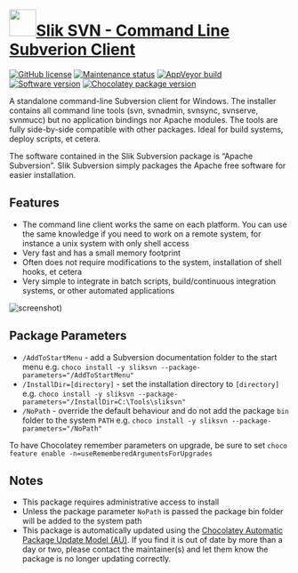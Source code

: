 # [<img src="https://cdn.jsdelivr.net/gh/dgalbraith/chocolatey-packages@ca5faf67d35c123083f63c7517c1a7b01ad28728/icons/sliksvn.png" width="48" height="48"/>Slik SVN - Command Line Subverion Client](https://chocolatey.org/packages/sliksvn)

[![GitHub license](https://img.shields.io/badge/License-Apache%202.0-green.svg)](https://svn.apache.org/repos/asf/subversion/trunk/LICENSE)
[![Maintenance status](https://img.shields.io/badge/Maintained%3F-yes-green.svg)](https://github.com/dgalbraith/chocolatey-packages/graphs/commit-activity)
[![AppVeyor build](https://img.shields.io/appveyor/ci/dgalbraith/chocolatey-packages)](https://ci.appveyor.com/project/dgalbraith/chocolatey-packages)
[![Software version](https://img.shields.io/badge/Source-v1.11.1-blue)](https://sliksvn.com/download)
[![Chocolatey package version](https://img.shields.io/chocolatey/v/sliksvn?label=Chocolatey)](https://chocolatey.org/packages/sliksvn)

A standalone command-line Subversion client for Windows. The installer contains all command line tools (svn, svnadmin,
svnsync, svnserve, svnmucc) but no application bindings nor Apache modules. The tools are fully side-by-side
compatible with other packages. Ideal for build systems, deploy scripts, et cetera.

The software contained in the Slik Subversion package is “Apache Subversion”. Slik Subversion simply packages the
Apache free software for easier installation.

## Features

* The command line client works the same on each platform. You can use the same knowledge if you need to work on a
remote system, for instance a unix system with only shell access
* Very fast and has a small memory footprint
* Often does not require modifications to the system, installation of shell hooks, et cetera
* Very simple to integrate in batch scripts, build/continuous integration systems, or other automated applications

![screenshot](https://cdn.jsdelivr.net/gh/dgalbraith/chocolatey-packages@ca5faf67d35c123083f63c7517c1a7b01ad28728/automatic/sliksvn/screenshot.png))

## Package Parameters

* `/AddToStartMenu` - add a Subversion documentation folder to the start menu
  e.g. `choco install -y sliksvn --package-parameters="/AddToStartMenu"`
* `/InstallDir=[directory]` - set the installation directory to `[directory]`
  e.g. `choco install -y sliksvn --package-parameters="/InstallDir=C:\Tools\sliksvn"`
* `/NoPath` - override the default behaviour and do not add the package `bin` folder to the system `PATH`
  e.g. `choco install -y sliksvn --package-parameters="/NoPath"`

To have Chocolatey remember parameters on upgrade, be sure to set `choco feature enable -n=useRememberedArgumentsForUpgrades`

## Notes

* This package requires administrative access to install
* Unless the package parameter `NoPath` is passed the package bin folder will be added to the system path
* This package is automatically updated using the [Chocolatey Automatic Package Update Model (AU)](https://github.com/majkinetor/au/blob/master/README.md).
  If you find it is out of date by more than a day or two, please contact the maintainer(s) and let them know the package is no longer updating correctly.
